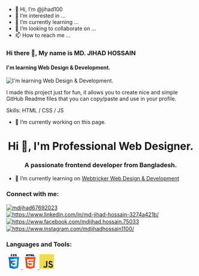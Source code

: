 - 👋 Hi, I’m @jihad100
- 👀 I’m interested in ...
- 🌱 I’m currently learning ...
- 💞️ I’m looking to collaborate on ...
- 📫 How to reach me ...

### Hi there 👋, My name is MD. JIHAD HOSSAIN
#### I'm learning Web Design & Development.
![I'm learning Web Design & Development.](https://drive.google.com/file/d/1odKR9E06dfkm8FVbxrfQWzcOJQ4-5Ois/view?usp=sharing)

I made this project just for fun, it allows you to create nice and simple GitHub Readme files that you can copy/paste and use in your profile.

Skills: HTML / CSS / JS

- 🔭 I’m currently working on this page. 



<!---
jihad100/jihad100 is a ✨ special ✨ repository because its `README.md` (this file) appears on your GitHub profile.
You can click the Preview link to take a look at your changes.
--->

<h1 align="center">Hi 👋, I'm Professional Web Designer.</h1>
<h3 align="center">A passionate frontend developer from Bangladesh.</h3>

- 🔭 I’m currently learning on [Webtricker Web Design & Development](https://webtricker.com/)

<h3 align="left">Connect with me:</h3>
<p align="left">
<a href="https://twitter.com/mdjihad67692023" target="blank"><img align="center" src="https://raw.githubusercontent.com/rahuldkjain/github-profile-readme-generator/master/src/images/icons/Social/twitter.svg" alt="mdjihad67692023" height="30" width="40" /></a>
<a href="https://linkedin.com/in/https://www.linkedin.com/in/md-jihad-hossain-3274a421b/" target="blank"><img align="center" src="https://raw.githubusercontent.com/rahuldkjain/github-profile-readme-generator/master/src/images/icons/Social/linked-in-alt.svg" alt="https://www.linkedin.com/in/md-jihad-hossain-3274a421b/" height="30" width="40" /></a>
<a href="https://fb.com/https://www.facebook.com/mdjihad.hossain.75033" target="blank"><img align="center" src="https://raw.githubusercontent.com/rahuldkjain/github-profile-readme-generator/master/src/images/icons/Social/facebook.svg" alt="https://www.facebook.com/mdjihad.hossain.75033" height="30" width="40" /></a>
<a href="https://instagram.com/https://www.instagram.com/mdjihadhossain1100/" target="blank"><img align="center" src="https://raw.githubusercontent.com/rahuldkjain/github-profile-readme-generator/master/src/images/icons/Social/instagram.svg" alt="https://www.instagram.com/mdjihadhossain1100/" height="30" width="40" /></a>
</p>

<h3 align="left">Languages and Tools:</h3>
<p align="left"> <a href="https://www.w3schools.com/css/" target="_blank"> <img src="https://raw.githubusercontent.com/devicons/devicon/master/icons/css3/css3-original-wordmark.svg" alt="css3" width="40" height="40"/> </a> <a href="https://www.w3.org/html/" target="_blank"> <img src="https://raw.githubusercontent.com/devicons/devicon/master/icons/html5/html5-original-wordmark.svg" alt="html5" width="40" height="40"/> </a> <a href="https://developer.mozilla.org/en-US/docs/Web/JavaScript" target="_blank"> <img src="https://raw.githubusercontent.com/devicons/devicon/master/icons/javascript/javascript-original.svg" alt="javascript" width="40" height="40"/> </a> </p>
